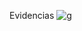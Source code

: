 Evidencias
![g](https://user-images.githubusercontent.com/124218032/228988342-1e4aa4d6-859a-4075-8876-96e342840e9f.jpg)
